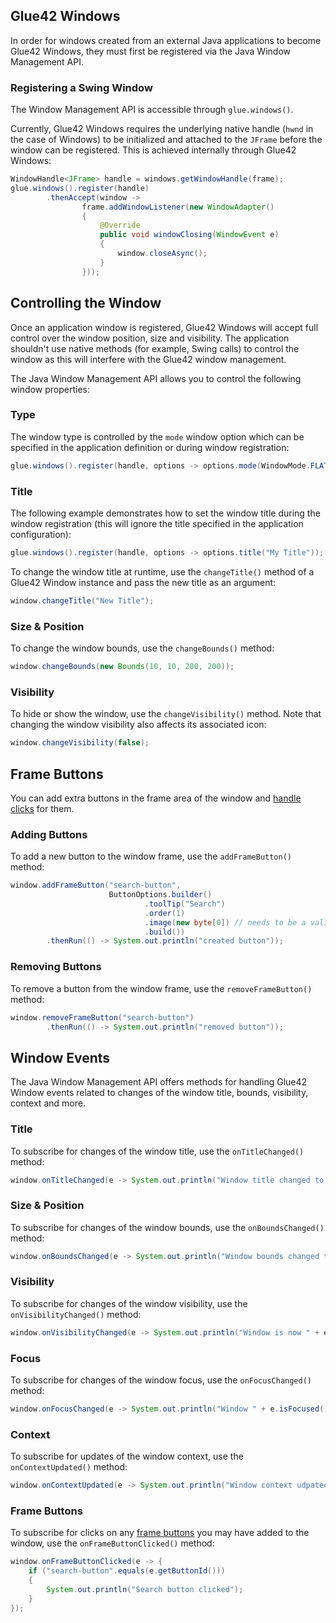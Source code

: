## Glue42 Windows

In order for windows created from an external Java applications to become Glue42 Windows, they must first be registered via the Java Window Management API.

### Registering a Swing Window

The Window Management API is accessible through `glue.windows()`.

Currently, Glue42 Windows requires the underlying native handle (`hwnd` in the case of Windows) to be initialized and attached to the `JFrame` before the window can be registered. This is achieved internally through Glue42 Windows:

```java
WindowHandle<JFrame> handle = windows.getWindowHandle(frame);
glue.windows().register(handle)
        .thenAccept(window ->
                frame.addWindowListener(new WindowAdapter()
                {
                    @Override
                    public void windowClosing(WindowEvent e)
                    {
                        window.closeAsync();
                    }
                }));
```

## Controlling the Window

Once an application window is registered, Glue42 Windows will accept full control over the window position, size and visibility. The application shouldn't use native methods (for example, Swing calls) to control the window as this will interfere with the Glue42 window management.

The Java Window Management API allows you to control the following window properties:

### Type

The window type is controlled by the `mode` window option which can be specified in the application definition or during window registration:

```java
glue.windows().register(handle, options -> options.mode(WindowMode.FLAT));
```

### Title

The following example demonstrates how to set the window title during the window registration (this will ignore the title specified in the application configuration):

```java
glue.windows().register(handle, options -> options.title("My Title"));
```

To change the window title at runtime, use the `changeTitle()` method of a Glue42 Window instance and pass the new title as an argument:

```java
window.changeTitle("New Title");
```

### Size & Position

To change the window bounds, use the `changeBounds()` method:

```java
window.changeBounds(new Bounds(10, 10, 200, 200));
```

### Visibility

To hide or show the window, use the `changeVisibility()` method. Note that changing the window visibility also affects its associated icon:

```java
window.changeVisibility(false);
```

## Frame Buttons

You can add extra buttons in the frame area of the window and [handle clicks](#window_events-frame_buttons) for them.

### Adding Buttons

To add a new button to the window frame, use the `addFrameButton()` method:

```java
window.addFrameButton("search-button",
                      ButtonOptions.builder()
                              .toolTip("Search")
                              .order(1)
                              .image(new byte[0]) // needs to be a valid image
                              .build())
        .thenRun(() -> System.out.println("created button"));
```

### Removing Buttons

To remove a button from the window frame, use the `removeFrameButton()` method:

```java
window.removeFrameButton("search-button")
        .thenRun(() -> System.out.println("removed button"));
```

## Window Events

The Java Window Management API offers methods for handling Glue42 Window events related to changes of the window title, bounds, visibility, context and more.

### Title

To subscribe for changes of the window title, use the `onTitleChanged()` method:

```java
window.onTitleChanged(e -> System.out.println("Window title changed to: " + e.getTitle()));
```

### Size & Position

To subscribe for changes of the window bounds, use the `onBoundsChanged()` method:

```java
window.onBoundsChanged(e -> System.out.println("Window bounds changed to: " + e.getBounds().toString()));
```

### Visibility

To subscribe for changes of the window visibility, use the `onVisibilityChanged()` method:

```java
window.onVisibilityChanged(e -> System.out.println("Window is now " + e.isVisible() ? "visible." : "hidden."));
```

### Focus

To subscribe for changes of the window focus, use the `onFocusChanged()` method:

```java
window.onFocusChanged(e -> System.out.println("Window " + e.isFocused() ? "is now on focus." : "has lost focus."));
```

### Context

To subscribe for updates of the window context, use the `onContextUpdated()` method:

```java
window.onContextUpdated(e -> System.out.println("Window context udpated: " + e.getContext().toString()));
```

### Frame Buttons

To subscribe for clicks on any [frame buttons](#frame_buttons) you may have added to the window, use the `onFrameButtonClicked()` method:

```java
window.onFrameButtonClicked(e -> {
    if ("search-button".equals(e.getButtonId()))
    {
        System.out.println("Search button clicked");
    }
});
```